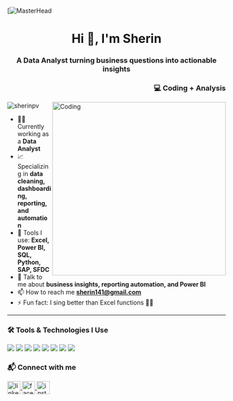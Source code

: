[![MasterHead](https://github.com/SherinPV/SherinPV/blob/main/68747470733a2f2f7374617469632e767363646e2e6e65742f696d616765732f636172656572732f64656d6f2f626f6f6b696e672f313634383632353134373a3a4865726f43616d706169676e5f4d6f74696f6e5f76322e676966.gif?raw=true)
<h1 align="center">Hi 👋, I'm Sherin</h1>
<h3 align="center">A Data Analyst turning business questions into actionable insights</h3>
<!-- Animated GIF - Clean Layout -->
<h3 align="right">💻 Coding + Analysis</h3>
<img align="right" alt="Coding" width="400" 
     src="https://media3.giphy.com/media/v1.Y2lkPTc5MGI3NjExNTI4ZmM3YzYzZDFhODE1M2FmMTFjMmE4NTE2MzIwOTc5MDI4MjVhYSZjdD1n/qgQUggAC3Pfv687qPC/giphy.gif"/>
<p align="left"> <img src="https://komarev.com/ghpvc/?username=sherinpv&label=Profile%20views&color=0e75b6&style=flat" alt="sherinpv" /> </p>

- 👨‍💻 Currently working as a **Data Analyst**  
- 📈 Specializing in **data cleaning, dashboarding, reporting, and automation**  
- 🧰 Tools I use: **Excel, Power BI, SQL, Python, SAP, SFDC**  
- 💬 Talk to me about **business insights, reporting automation, and Power BI**  
- 📫 How to reach me **sherin141@gmail.com**
- ⚡ Fun fact: I sing better than Excel functions 🎤😉

---
### 🛠️ Tools & Technologies I Use
<p align="left">
  <!-- Core Analyst Tools -->
  <img src="https://img.shields.io/badge/Excel-217346?style=flat-square&logo=microsoft-excel&logoColor=white" />
  <img src="https://img.shields.io/badge/SQL-CC2927?style=flat-square&logo=postgresql&logoColor=white" />
  <img src="https://img.shields.io/badge/Power%20BI-F2C811?style=flat-square&logo=powerbi&logoColor=black" />
  <img src="https://img.shields.io/badge/Python-3776AB?style=flat-square&logo=python&logoColor=white" />
  <img src="https://img.shields.io/badge/Tableau-E97627?style=flat-square&logo=tableau&logoColor=white" />

  <!-- Smart Exposure to AI/Cloud -->
  <img src="https://img.shields.io/badge/OpenAI-412991?style=flat-square&logo=openai&logoColor=white" />
  <img src="https://img.shields.io/badge/Microsoft%20Azure-0078D4?style=flat-square&logo=microsoftazure&logoColor=white" />

  <!-- Enterprise/Workplace Tools -->
  <img src="https://img.shields.io/badge/SAP-0FAAFF?style=flat-square&logo=sap&logoColor=white" />
</p>

<!--### 📊 GitHub Stats
<p>
  <img align="center" src="https://github-readme-stats.vercel.app/api?username=sherinpv&show_icons=true&theme=default" />
</p>
<p>
  <img align="center" src="https://github-readme-streak-stats.herokuapp.com/?user=sherinpv&theme=default" />
</p>
<p>
  <img align="center" src="https://github-readme-stats.vercel.app/api/top-langs/?username=sherinpv&layout=compact" />
</p> -->

### 📬 Connect with me
<p align="left">
  <a href="https://linkedin.com/in/sherin-pv" target="blank">
    <img align="center" src="https://cdn-icons-png.flaticon.com/512/174/174857.png" alt="linkedin" height="30" width="30" />
  </a>
  <a href="https://fb.com/sherin-pvs" target="blank">
    <img align="center" src="https://cdn-icons-png.flaticon.com/512/145/145802.png" alt="facebook" height="30" width="30" />
  </a>
  <a href="https://instagram.com/sherin-pvs" target="blank">
    <img align="center" src="https://cdn-icons-png.flaticon.com/512/174/174855.png" alt="instagram" height="30" width="30" />
  </a>
</p>
